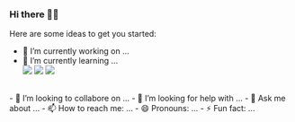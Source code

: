 ### Hi there 👋😉

Here are some ideas to get you started:

- 🔭 I’m currently working on ...
- 🌱 I’m currently learning ... <br>
<a href="https://www.python.org" target="_blank"><img src="https://img.shields.io/badge/Python-3776AB?style=flat-square&logo=Python&logoColor=white"/></a>
<a href="https://github.com/pytorch" target="_blank"><img src="https://img.shields.io/badge/Pytorch-EE4C2C?style=flat-square&logo=Pytorch&logoColor=white"/></a>
<a href="https://unity.com/" target="_blank"><img src="https://img.shields.io/badge/Unity-000000?style=flat-square&logo=Unity&logoColor=white"/></a>
</br>
- 👯 I’m looking to collabore on ...
- 🤔 I’m looking for help with ...
- 💬 Ask me about ...
- 📫 How to reach me: ...
- 😄 Pronouns: ...
- ⚡ Fun fact: ...
